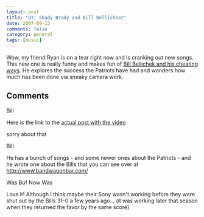 ```yaml
---
layout: post
title: "OT: Shady Brady and Bill Bellicheat"
date: 2007-09-13
comments: false
category: general
tags: [music]
---
```

Wow, my friend Ryan is on a tear right now and is cranking out new songs. This
new one is really funny and makes fun of [Bill Bellichek and his cheating
ways](http://www.youtube.com/watch?v=0EU1O-hGxgg). He explores the success the
Patriots have had and wonders how much has been done via sneaky camera work.  



## Comments

Bill

Here is the link to the [actual post with the
video](http://www.bandwagonbar.com/2007/10/ode-to-buffalo-bills.html)  

sorry about that

Bill

He has a bunch of songs - and some newer ones about the Patriots - and he
wrote one about the Bills that you can see over at
http://www.bandwagonbar.com/

Was Buf Now Was

Love it! Although I think maybe their Sony wasn't working before they were
shut out by the Bills 31-0 a few years ago... (it was working later that
season when they returned the favor by the same score)
